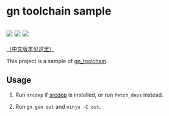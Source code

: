 # gn toolchain sample

![](https://github.com/Streamlet/gn_toolchain_sample/actions/workflows/windows.yml/badge.svg) ![](https://github.com/Streamlet/gn_toolchain_sample/actions/workflows/linux.yml/badge.svg) ![](https://github.com/Streamlet/gn_toolchain_sample/actions/workflows/macos.yml/badge.svg)
---
[（中文版本见这里）](README_zh.md)

This project is a sample of [gn_toolchain](../../../gn_toolchain).

## Usage

1. Run `srcdep` if [srcdep](https://github.com/Streamlet/srcdep) is installed, or run `fetch_deps` instead.

2. Run `gn gen out` and `ninja -C out`.
